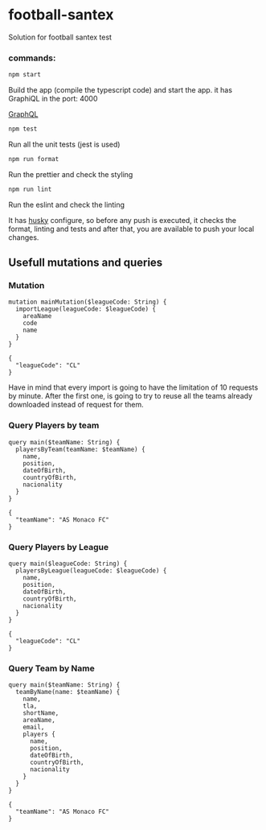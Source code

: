 # football-santex

Solution for football santex test

### commands:
```bash
npm start
```
Build the app (compile the typescript code) and start the app. 
it has GraphiQL in the port: 4000

[GraphQL](http://localhost:4000/graphql)

```bash
npm test
```
Run all the unit tests (jest is used)

```bash
npm run format
```
Run the prettier and check the styling

```bash
npm run lint
```
Run the eslint and check the linting

It has [husky]() configure, so before any push is executed, it checks the format, linting and tests and after that, you are available to push your local changes.

## Usefull mutations and queries

### Mutation

```
mutation mainMutation($leagueCode: String) {
  importLeague(leagueCode: $leagueCode) {
    areaName
    code
    name
  }
}
```

```
{
  "leagueCode": "CL"
}
```

Have in mind that every import is going to have the limitation of 10 requests by minute. After the first one, is going to try to reuse all the teams already downloaded instead of request for them.

### Query Players by team
```
query main($teamName: String) {
  playersByTeam(teamName: $teamName) {
    name,
    position,
    dateOfBirth,
    countryOfBirth,
    nacionality
  }
}
```

```
{
  "teamName": "AS Monaco FC"
}
```

### Query Players by League
```
query main($leagueCode: String) {
  playersByLeague(leagueCode: $leagueCode) {
    name,
    position,
    dateOfBirth,
    countryOfBirth,
    nacionality
  }
}
```

```
{
  "leagueCode": "CL"
}
```

### Query Team by Name
```
query main($teamName: String) {
  teamByName(name: $teamName) {
    name,
    tla,
    shortName,
    areaName,
    email,
    players {
      name,
      position,
      dateOfBirth,
      countryOfBirth,
      nacionality
    }
  }
}
```

```
{
  "teamName": "AS Monaco FC"
}
```
